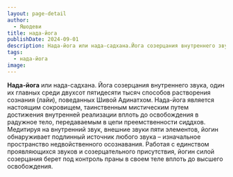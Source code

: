 ```yaml
---
layout: page-detail
author:
  - Яшодеви
title: нада-йога
publishDate: 2024-09-01
description: Нада-йога или нада-садхана.Йога созерцания внутреннего звука, один их главных среди двухсот пятидесяти тысяч способов растворения сознания (лайи), поведанных Шивой Адинатхом.
tags:
  - нада-йога
image:
---
```

**Нада-йога** или нада-садхана.
Йога созерцания внутреннего звука, один их главных среди двухсот пятидесяти тысяч способов растворения сознания (лайи), поведанных Шивой Адинатхом.
Нада-йога является настоящим сокровищем, таинственным мистическим путем достижения внутренней реализации вплоть до освобождения в радужное тело, передаваемым в цепи преемственности сиддхов.
Медитируя на внутренний звук, внешние звуки пяти элементов, йогин обнаруживает подлинный источник любого звука – изначальное пространство недвойственного осознавания. Работая с единством проявляющихся звуков и созерцательного присутствия, йогин силой созерцания берет под контроль праны в своем теле вплоть до высшего освобождения. 

